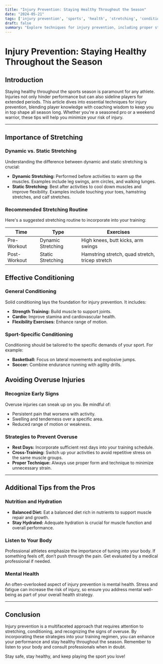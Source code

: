 ```yaml
---
title: "Injury Prevention: Staying Healthy Throughout the Season"
date: "2024-05-21"
tags: ['injury prevention', 'sports', 'health', 'stretching', 'conditioning', 'coaching', 'athlete tips', 'season longevity', 'overuse']
draft: false
summary: "Explore techniques for injury prevention, including proper stretching, conditioning, and avoiding overuse to keep athletes healthy throughout the season."
---
```


# Injury Prevention: Staying Healthy Throughout the Season

## Introduction

Staying healthy throughout the sports season is paramount for any athlete. Injuries not only hinder performance but can also sideline players for extended periods. This article dives into essential techniques for injury prevention, blending player knowledge with coaching wisdom to keep you in top shape all season long. Whether you're a seasoned pro or a weekend warrior, these tips will help you minimize your risk of injury.

---

## Importance of Stretching

### Dynamic vs. Static Stretching

Understanding the difference between dynamic and static stretching is crucial:

- **Dynamic Stretching:** Performed before activities to warm up the muscles. Examples include leg swings, arm circles, and walking lunges.
- **Static Stretching:** Best after activities to cool down muscles and improve flexibility. Examples include touching your toes, hamstring stretches, and calf stretches.

### Recommended Stretching Routine

Here's a suggested stretching routine to incorporate into your training:

| Time      | Type              | Exercises                                |
|-----------|-------------------|------------------------------------------|
| Pre-Workout | Dynamic Stretching | High knees, butt kicks, arm swings       |
| Post-Workout| Static Stretching | Hamstring stretch, quad stretch, tricep stretch |

## Effective Conditioning

### General Conditioning

Solid conditioning lays the foundation for injury prevention. It includes:

- **Strength Training:** Build muscle to support joints.
- **Cardio:** Improve stamina and cardiovascular health.
- **Flexibility Exercises:** Enhance range of motion.

### Sport-Specific Conditioning

Conditioning should be tailored to the specific demands of your sport. For example:

- **Basketball:** Focus on lateral movements and explosive jumps.
- **Soccer:** Combine endurance running with agility drills.

## Avoiding Overuse Injuries

### Recognize Early Signs

Overuse injuries can sneak up on you. Be mindful of:

- Persistent pain that worsens with activity.
- Swelling and tenderness over a specific area.
- Reduced range of motion or weakness.

### Strategies to Prevent Overuse

- **Rest Days:** Incorporate sufficient rest days into your training schedule.
- **Cross-Training:** Switch up your activities to avoid repetitive stress on the same muscle groups.
- **Proper Technique:** Always use proper form and technique to minimize unnecessary strain.

---

## Additional Tips from the Pros

### Nutrition and Hydration

- **Balanced Diet:** Eat a balanced diet rich in nutrients to support muscle repair and growth.
- **Stay Hydrated:** Adequate hydration is crucial for muscle function and overall performance.

### Listen to Your Body

Professional athletes emphasize the importance of tuning into your body. If something feels off, don’t push through the pain. Get evaluated by a medical professional if needed.

### Mental Health

An often-overlooked aspect of injury prevention is mental health. Stress and fatigue can increase the risk of injury, so ensure you address mental well-being as part of your overall health strategy.

---

## Conclusion

Injury prevention is a multifaceted approach that requires attention to stretching, conditioning, and recognizing the signs of overuse. By incorporating these strategies into your training regimen, you can enhance your performance and stay healthy throughout the season. Remember to listen to your body and consult professionals when in doubt.

Stay safe, stay healthy, and keep playing the sport you love!
```